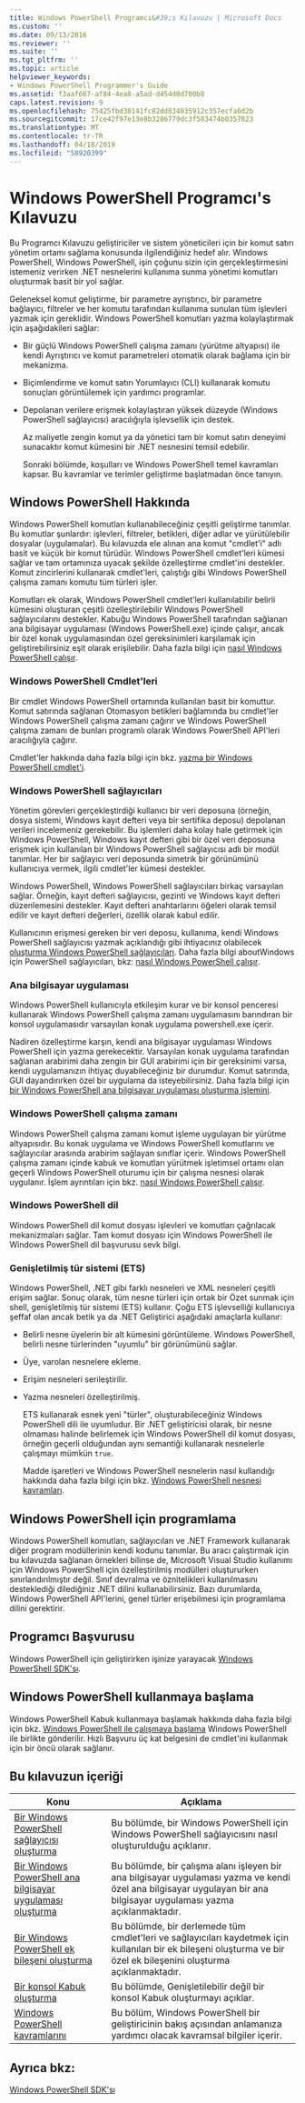 ```yaml
---
title: Windows PowerShell Programcı&#39;s Kılavuzu | Microsoft Docs
ms.custom: ''
ms.date: 09/13/2016
ms.reviewer: ''
ms.suite: ''
ms.tgt_pltfrm: ''
ms.topic: article
helpviewer_keywords:
- Windows PowerShell Programmer's Guide
ms.assetid: f3aaf667-af84-4ea8-a5ad-d454d0d700b8
caps.latest.revision: 9
ms.openlocfilehash: 75425fbd38141fc82dd834835912c357ecfa6d2b
ms.sourcegitcommit: 17ce42f97e13e8b3286779dc3f583474b0357023
ms.translationtype: MT
ms.contentlocale: tr-TR
ms.lasthandoff: 04/18/2019
ms.locfileid: "58920399"
---
```

# <a name="windows-powershell-programmer39s-guide"></a>Windows PowerShell Programcı&#39;s Kılavuzu

Bu Programcı Kılavuzu geliştiriciler ve sistem yöneticileri için bir komut satırı yönetim ortamı sağlama konusunda ilgilendiğiniz hedef alır. Windows PowerShell, Windows PowerShell, işin çoğunu sizin için gerçekleştirmesini istemeniz verirken .NET nesnelerini kullanıma sunma yönetimi komutları oluşturmak basit bir yol sağlar.

Geleneksel komut geliştirme, bir parametre ayrıştırıcı, bir parametre bağlayıcı, filtreler ve her komutu tarafından kullanıma sunulan tüm işlevleri yazmak için gereklidir. Windows PowerShell komutları yazma kolaylaştırmak için aşağıdakileri sağlar:

- Bir güçlü Windows PowerShell çalışma zamanı (yürütme altyapısı) ile kendi Ayrıştırıcı ve komut parametreleri otomatik olarak bağlama için bir mekanizma.

- Biçimlendirme ve komut satırı Yorumlayıcı (CLI) kullanarak komutu sonuçları görüntülemek için yardımcı programlar.

- Depolanan verilere erişmek kolaylaştıran yüksek düzeyde (Windows PowerShell sağlayıcısı) aracılığıyla işlevsellik için destek.

  Az maliyetle zengin komut ya da yönetici tam bir komut satırı deneyimi sunacaktır komut kümesini bir .NET nesnesini temsil edebilir.

  Sonraki bölümde, koşulları ve Windows PowerShell temel kavramları kapsar. Bu kavramlar ve terimler geliştirme başlatmadan önce tanıyın.

## <a name="about-windows-powershell"></a>Windows PowerShell Hakkında

Windows PowerShell komutları kullanabileceğiniz çeşitli geliştirme tanımlar. Bu komutlar şunlardır: işlevleri, filtreler, betikleri, diğer adlar ve yürütülebilir dosyalar (uygulamalar). Bu kılavuzda ele alınan ana komut "cmdlet'i" adlı basit ve küçük bir komut türüdür. Windows PowerShell cmdlet'leri kümesi sağlar ve tam ortamınıza uyacak şekilde özelleştirme cmdlet'ini destekler. Komut zincirlerini kullanarak cmdlet'leri, çalıştığı gibi Windows PowerShell çalışma zamanı komutu tüm türleri işler.

Komutları ek olarak, Windows PowerShell cmdlet'leri kullanılabilir belirli kümesini oluşturan çeşitli özelleştirilebilir Windows PowerShell sağlayıcılarını destekler. Kabuğu Windows PowerShell tarafından sağlanan ana bilgisayar uygulaması (Windows PowerShell.exe) içinde çalışır, ancak bir özel konak uygulamasından özel gereksinimleri karşılamak için geliştirebilirsiniz eşit olarak erişilebilir. Daha fazla bilgi için [nasıl Windows PowerShell çalışır](http://msdn.microsoft.com/en-us/ced30e23-10af-4700-8933-49873bd84d58).

### <a name="windows-powershell-cmdlets"></a>Windows PowerShell Cmdlet'leri

Bir cmdlet Windows PowerShell ortamında kullanılan basit bir komuttur. Komut satırında sağlanan Otomasyon betikleri bağlamında bu cmdlet'ler Windows PowerShell çalışma zamanı çağırır ve Windows PowerShell çalışma zamanı de bunları programlı olarak Windows PowerShell API'leri aracılığıyla çağırır.

Cmdlet'ler hakkında daha fazla bilgi için bkz. [yazma bir Windows PowerShell cmdlet'i](../cmdlet/writing-a-windows-powershell-cmdlet.md).

### <a name="windows-powershell-providers"></a>Windows PowerShell sağlayıcıları

Yönetim görevleri gerçekleştirdiği kullanıcı bir veri deposuna (örneğin, dosya sistemi, Windows kayıt defteri veya bir sertifika deposu) depolanan verileri incelemeniz gerekebilir. Bu işlemleri daha kolay hale getirmek için Windows PowerShell, Windows kayıt defteri gibi bir özel veri deposuna erişmek için kullanılan bir Windows PowerShell sağlayıcısı adlı bir modül tanımlar. Her bir sağlayıcı veri deposunda simetrik bir görünümünü kullanıcıya vermek, ilgili cmdlet'ler kümesi destekler.

Windows PowerShell, Windows PowerShell sağlayıcıları birkaç varsayılan sağlar. Örneğin, kayıt defteri sağlayıcısı, gezinti ve Windows kayıt defteri düzenlemesini destekler. Kayıt defteri anahtarlarını öğeleri olarak temsil edilir ve kayıt defteri değerleri, özellik olarak kabul edilir.

Kullanıcının erişmesi gereken bir veri deposu, kullanıma, kendi Windows PowerShell sağlayıcısı yazmak açıklandığı gibi ihtiyacınız olabilecek [oluşturma Windows PowerShell sağlayıcıları](./how-to-create-a-windows-powershell-provider.md). Daha fazla bilgi aboutWindows için PowerShell sağlayıcıları, bkz: [nasıl Windows PowerShell çalışır](http://msdn.microsoft.com/en-us/ced30e23-10af-4700-8933-49873bd84d58).

### <a name="host-application"></a>Ana bilgisayar uygulaması

Windows PowerShell kullanıcıyla etkileşim kurar ve bir konsol penceresi kullanarak Windows PowerShell çalışma zamanı uygulamasını barındıran bir konsol uygulamasıdır varsayılan konak uygulama powershell.exe içerir.

Nadiren özelleştirme karşın, kendi ana bilgisayar uygulaması Windows PowerShell için yazma gerekecektir. Varsayılan konak uygulama tarafından sağlanan arabirimi daha zengin bir GUI arabirimi için bir gereksinimi varsa, kendi uygulamanızın ihtiyaç duyabileceğiniz bir durumdur. Komut satırında, GUI dayandırırken özel bir uygulama da isteyebilirsiniz. Daha fazla bilgi için [bir Windows PowerShell ana bilgisayar uygulaması oluşturma işlemini](http://msdn.microsoft.com/en-us/d31355c9-a270-4b09-8f0c-35a7392a7d07).

### <a name="windows-powershell-runtime"></a>Windows PowerShell çalışma zamanı

Windows PowerShell çalışma zamanı komut işleme uygulayan bir yürütme altyapısıdır. Bu konak uygulama ve Windows PowerShell komutlarını ve sağlayıcılar arasında arabirim sağlayan sınıflar içerir. Windows PowerShell çalışma zamanı içinde kabuk ve komutları yürütmek işletimsel ortamı olan geçerli Windows PowerShell oturumu için bir çalışma nesnesi olarak uygulanır. İşlem ayrıntıları için bkz. [nasıl Windows PowerShell çalışır](http://msdn.microsoft.com/en-us/ced30e23-10af-4700-8933-49873bd84d58).

### <a name="windows-powershell-language"></a>Windows PowerShell dil

Windows PowerShell dil komut dosyası işlevleri ve komutları çağrılacak mekanizmaları sağlar. Tam komut dosyası için Windows PowerShell ile Windows PowerShell dil başvurusu sevk bilgi.

### <a name="extended-type-system-ets"></a>Genişletilmiş tür sistemi (ETS)

Windows PowerShell, .NET gibi farklı nesneleri ve XML nesneleri çeşitli erişim sağlar. Sonuç olarak, tüm nesne türleri için ortak bir Özet sunmak için shell, genişletilmiş tür sistemi (ETS) kullanır. Çoğu ETS işlevselliği kullanıcıya şeffaf olan ancak betik ya da .NET Geliştirici aşağıdaki amaçlarla kullanır:

- Belirli nesne üyelerin bir alt kümesini görüntüleme. Windows PowerShell, belirli nesne türlerinden "uyumlu" bir görünümünü sağlar.

- Üye, varolan nesnelere ekleme.

- Erişim nesneleri serileştirilir.

- Yazma nesneleri özelleştirilmiş.

  ETS kullanarak esnek yeni "türler", oluşturabileceğiniz Windows PowerShell dili ile uyumludur. Bir .NET geliştiricisi olarak, bir nesne olmaması halinde belirlemek için Windows PowerShell dil komut dosyası, örneğin geçerli olduğundan aynı semantiği kullanarak nesnelerle çalışmayı mümkün `true`.

  Madde işaretleri ve Windows PowerShell nesnelerin nasıl kullandığı hakkında daha fazla bilgi için bkz. [Windows PowerShell nesnesi kavramları](http://msdn.microsoft.com/en-us/12700631-be23-4e6b-9bf0-81ea0d166353).

## <a name="programming-for-windows-powershell"></a>Windows PowerShell için programlama

Windows PowerShell komutları, sağlayıcıları ve .NET Framework kullanarak diğer program modüllerinin kendi kodunu tanımlar. Bu aracı çalıştırmak için bu kılavuzda sağlanan örnekleri bilinse de, Microsoft Visual Studio kullanımı için Windows PowerShell için özelleştirilmiş modülleri oluştururken sınırlandırılmıştır değil. Sınıf devralma ve öznitelikleri kullanılmasını desteklediği dilediğiniz .NET dilini kullanabilirsiniz. Bazı durumlarda, Windows PowerShell API'lerini, genel türler erişebilmesi için programlama dilini gerektirir.

## <a name="programmers-reference"></a>Programcı Başvurusu

Windows PowerShell için geliştirirken işinize yarayacak [Windows PowerShell SDK'sı](../windows-powershell-reference.md).

## <a name="getting-started-using-windows-powershell"></a>Windows PowerShell kullanmaya başlama

Windows PowerShell Kabuk kullanmaya başlamak hakkında daha fazla bilgi için bkz. [Windows PowerShell ile çalışmaya başlama](/powershell/scripting/getting-started/getting-started-with-windows-powershell) Windows PowerShell ile birlikte gönderilir. Hızlı Başvuru üç kat belgesini de cmdlet'ini kullanmak için bir öncü olarak sağlanır.

## <a name="contents-of-this-guide"></a>Bu kılavuzun içeriği

|Konu|Açıklama|
|-----------|----------------|
|[Bir Windows PowerShell sağlayıcısı oluşturma](./how-to-create-a-windows-powershell-provider.md)|Bu bölümde, bir Windows PowerShell için Windows PowerShell sağlayıcısını nasıl oluşturulduğu açıklanır.|
|[Bir Windows PowerShell ana bilgisayar uygulaması oluşturma](http://msdn.microsoft.com/en-us/d31355c9-a270-4b09-8f0c-35a7392a7d07)|Bu bölümde, bir çalışma alanı işleyen bir ana bilgisayar uygulaması yazma ve kendi özel ana bilgisayar uygulayan bir ana bilgisayar uygulaması yazma açıklanmaktadır.|
|[Bir Windows PowerShell ek bileşeni oluşturma](../cmdlet/how-to-create-a-windows-powershell-snap-in.md)|Bu bölümde, bir derlemede tüm cmdlet'leri ve sağlayıcıları kaydetmek için kullanılan bir ek bileşeni oluşturma ve bir özel ek bileşenini oluşturma açıklanmaktadır.|
|[Bir konsol Kabuk oluşturma](./how-to-create-a-console-shell.md)|Bu bölümde, Genişletilebilir değil bir konsol Kabuk oluşturmayı açıklar.|
|[Windows PowerShell kavramlarını](./windows-powershell-concepts.md)|Bu bölüm, Windows PowerShell bir geliştiricinin bakış açısından anlamanıza yardımcı olacak kavramsal bilgiler içerir.|

## <a name="see-also"></a>Ayrıca bkz:

[Windows PowerShell SDK'sı](../windows-powershell-reference.md)

